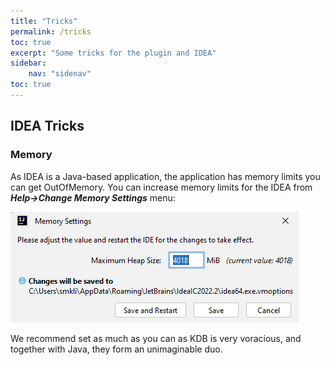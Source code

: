 ```yaml
---
title: "Tricks"
permalink: /tricks
toc: true
excerpt: "Some tricks for the plugin and IDEA"
sidebar:
    nav: "sidenav"
toc: true
---
```


## IDEA Tricks

### Memory

As IDEA is a Java-based application, the application has memory limits you can get OutOfMemory. You can increase
memory limits for the IDEA from **_Help->Change Memory Settings_** menu:

![tricksMemory](/assets/images/tricks/tricksMemory.png)

We recommend set as much as you can as KDB is very voracious, and together with Java, they form an unimaginable duo.
